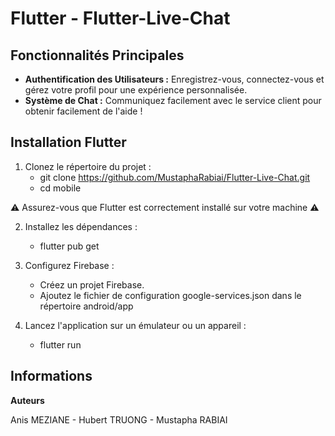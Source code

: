 #  Flutter - Flutter-Live-Chat

## Fonctionnalités Principales

- **Authentification des Utilisateurs :** Enregistrez-vous, connectez-vous et gérez votre profil pour une expérience personnalisée.
- **Système de Chat :** Communiquez facilement avec le service client pour obtenir facilement de l'aide !

## Installation Flutter

1. Clonez le répertoire du projet :
    - git clone https://github.com/MustaphaRabiai/Flutter-Live-Chat.git
    - cd mobile

⚠️ Assurez-vous que Flutter est correctement installé sur votre machine ⚠️

2. Installez les dépendances :
    - flutter pub get

3. Configurez Firebase :
    - Créez un projet Firebase.
    - Ajoutez le fichier de configuration google-services.json dans le répertoire android/app

4. Lancez l'application sur un émulateur ou un appareil :
    - flutter run

## Informations

**Auteurs**

Anis MEZIANE - Hubert TRUONG - Mustapha RABIAI
